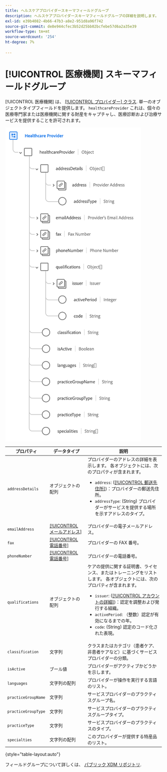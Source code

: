 ```yaml
---
title: ヘルスケアプロバイダースキーマフィールドグループ
description: ヘルスケアプロバイダースキーマフィールドグループの詳細を説明します。
exl-id: e39b4082-4b66-47b3-a8e2-951d8a96f742
source-git-commit: de8e944cfec3b52d25bb02bcfebe57d6a2a35e39
workflow-type: tm+mt
source-wordcount: '254'
ht-degree: 7%

---
```


# [!UICONTROL 医療機関] スキーマフィールドグループ

[!UICONTROL 医療機関] は、 [[!UICONTROL プロバイダー] クラス](../../classes/provider.md). 単一のオブジェクトタイプフィールドを提供します。 `healthcareProvider` これは、個々の医療専門家または医療機関に関する財産をキャプチャし、医療診断および治療サービスを提供することを許可されます。

![](../../images/field-groups/healthcare-provider.png)

| プロパティ | データタイプ | 説明 |
| --- | --- | --- |
| `addressDetails` | オブジェクトの配列 | プロバイダーのアドレスの詳細を表示します。 各オブジェクトには、次のプロパティが含まれます。 <ul><li>`address`: ([[!UICONTROL 郵送先住所]](../../data-types/postal-address.md))：プロバイダーの郵送先住所。</li><li>`addressType`: (String) プロバイダーがサービスを提供する場所を示すアドレスのタイプ。</li></ul> |
| `emailAddress` | [[!UICONTROL メールアドレス]](../../data-types/email-address.md) | プロバイダーの電子メールアドレス。 |
| `fax` | [[!UICONTROL 電話番号]](../../data-types/phone-number.md) | プロバイダーの FAX 番号。 |
| `phoneNumber` | [[!UICONTROL 電話番号]](../../data-types/phone-number.md) | プロバイダーの電話番号。 |
| `qualifications` | オブジェクトの配列 | ケアの提供に関する証明書、ライセンス、またはトレーニングをリストします。 各オブジェクトには、次のプロパティが含まれます。 <ul><li>`issuer`: ([[!UICONTROL アカウントの詳細]](../../data-types/account-details.md))：認定を調整および発行する組織。</li><li>`activePeriod`: （整数）認定が有効になるまでの年。</li><li>`code`: (String) 認定のコード化された表現。</li></ul> |
| `classification` | 文字列 | クラスまたはカテゴリ（患者ケア、非患者ケアなど）に基づくサービスプロバイダーの分類。 |
| `isActive` | ブール値 | プロバイダーがアクティブかどうかを示します。 |
| `languages` | 文字列の配列 | プロバイダーが操作を実行する言語のリスト。 |
| `practiceGroupName` | 文字列 | サービスプロバイダーのプラクティスグループ名。 |
| `practiceGroupType` | 文字列 | サービスプロバイダーのプラクティスグループタイプ。 |
| `practiceType` | 文字列 | サービスプロバイダーのプラクティスのタイプ。 |
| `specialties` | 文字列の配列 | このプロバイダーが提供する特産品のリスト。 |

{style="table-layout:auto"}

フィールドグループについて詳しくは、 [パブリック XDM リポジトリ](https://github.com/adobe/xdm/blob/master/components/fieldgroups/provider/healthcare-provider-details.schema.json).
